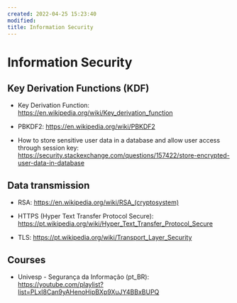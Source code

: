```yaml
---
created: 2022-04-25 15:23:40
modified:
title: Information Security
---
```


# Information Security

## Key Derivation Functions (KDF)

- Key Derivation Function: https://en.wikipedia.org/wiki/Key_derivation_function

- PBKDF2: https://en.wikipedia.org/wiki/PBKDF2

- How to store sensitive user data in a database and allow user access through session key: https://security.stackexchange.com/questions/157422/store-encrypted-user-data-in-database

## Data transmission

- RSA: https://en.wikipedia.org/wiki/RSA_(cryptosystem)

- HTTPS (Hyper Text Transfer Protocol Secure): https://pt.wikipedia.org/wiki/Hyper_Text_Transfer_Protocol_Secure

- TLS: https://pt.wikipedia.org/wiki/Transport_Layer_Security

## Courses

- Univesp - Segurança da Informação (pt_BR): https://youtube.com/playlist?list=PLxI8Can9yAHenoHipBXp9XuJY4BBxBUPQ
